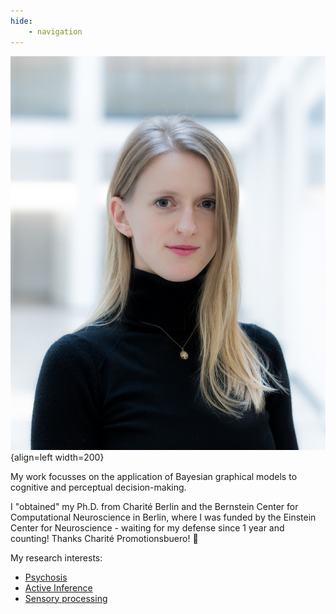 ```yaml
---
hide: 
    - navigation
---
```


![eckert](assets/images/eckert.jpg){align=left width=200}

My work focusses on the application of Bayesian graphical models to cognitive and perceptual decision-making. 

I "obtained" my Ph.D. from Charité Berlin and the Bernstein Center for Computational Neuroscience in Berlin, where I was funded by the Einstein Center for Neuroscience - waiting for my defense since 1 year and counting! Thanks Charité Promotionsbuero! :middle_finger:

My research interests: 

- [Psychosis](https://academic.oup.com/schizophreniabulletin/article/49/2/397/6849479)
- [Active Inference](https://osf.io/preprints/psyarxiv/8aexf)
- [Sensory processing](https://2023.ccneuro.org/view_paper.php?PaperNum=1185)
